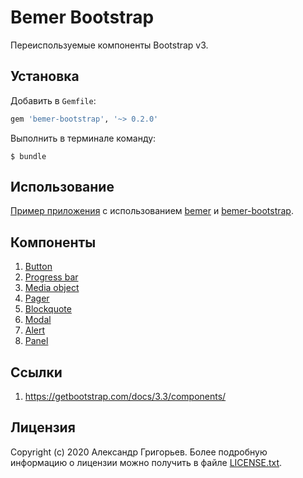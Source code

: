 # Bemer Bootstrap

Переиспользуемые компоненты Bootstrap v3.

## Установка

Добавить в `Gemfile`:

```ruby
gem 'bemer-bootstrap', '~> 0.2.0'
```

Выполнить в терминале команду:

    $ bundle

## Использование

[Пример приложения](https://github.com/vill/bemer-example) с использованием [bemer](https://github.com/vill/bemer) и [bemer-bootstrap](https://github.com/vill/bemer-bootstrap).

## Компоненты

1. [Button](https://getbootstrap.com/docs/3.3/css/#buttons)
1. [Progress bar](https://getbootstrap.com/docs/3.3/components/#progress)
1. [Media object](https://getbootstrap.com/docs/3.3/components/#media)
1. [Pager](https://getbootstrap.com/docs/3.3/components/#pagination-pager)
1. [Blockquote](https://getbootstrap.com/docs/3.3/css/#type-blockquotes)
1. [Modal](https://getbootstrap.com/docs/3.3/javascript/#modals)
1. [Alert](https://getbootstrap.com/docs/3.3/components/#alerts)
1. [Panel](https://getbootstrap.com/docs/3.3/components/#panels)

## Ссылки

1. https://getbootstrap.com/docs/3.3/components/

## Лицензия

Copyright (c) 2020 Александр Григорьев. Более подробную информацию о лицензии можно получить в файле [LICENSE.txt](LICENSE.txt).